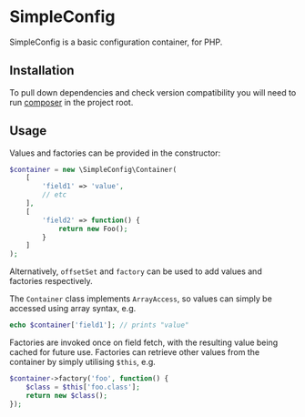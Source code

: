 # SimpleConfig

SimpleConfig is a basic configuration container, for PHP.

## Installation

To pull down dependencies and check version compatibility you will need to run [composer](http://getcomposer.org) in
the project root.

## Usage

Values and factories can be provided in the constructor:

```php
$container = new \SimpleConfig\Container(
    [
        'field1' => 'value',
        // etc
    ],
    [
        'field2' => function() {
            return new Foo();
        }
    ]
);
```

Alternatively, `offsetSet` and `factory` can be used to add values and factories respectively.

The `Container` class implements `ArrayAccess`, so values can simply be accessed using array syntax, e.g.

```php
echo $container['field1']; // prints "value"
```

Factories are invoked once on field fetch, with the resulting value being cached for future use. Factories
can retrieve other values from the container by simply utilising `$this`, e.g.

```php
$container->factory('foo', function() {
    $class = $this['foo.class'];
    return new $class();
});
```